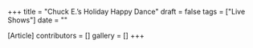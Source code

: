 +++
title = "Chuck E.’s Holiday Happy Dance"
draft = false
tags = ["Live Shows"]
date = ""

[Article]
contributors = []
gallery = []
+++